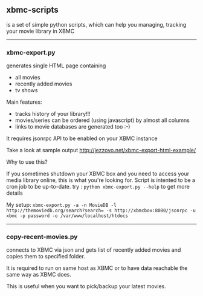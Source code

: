 xbmc-scripts
------------
is a set of simple python scripts, which can help you managing, tracking your movie library in XBMC

------------
### xbmc-export.py

generates single HTML page containing

 * all movies
 * recently added movies
 * tv shows

Main features:

 * tracks history of your library!!!
 * movies/series can be ordered (using javascript) by almost all columns
 * links to movie databases are generated too :-)

It requires jsonrpc API to be enabled on your XBMC instance

Take a look at sample output
http://jezzovo.net/xbmc-export-html-example/

Why to use this?

If you sometimes shutdown your XBMC box and you need to access your media library online, this is what you're looking for.
Script is intented to be a cron job to be up-to-date.
try : `python xbmc-export.py --help` to get more details

My setup: `xbmc-export.py -a -n MovieDB -l http://themoviedb.org/search?search= -s http://xbmcbox:8080/jsonrpc -u xbmc -p password -o /var/www/localhost/htdocs`

------------
### copy-recent-movies.py 

connects to XBMC via json and gets list of recently added movies and copies them to specified folder. 

It is required to run on same host as XBMC or to have data reachable the same way as XBMC does.

This is useful when you want to pick/backup your latest movies.
